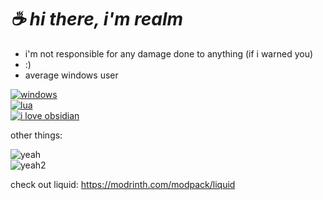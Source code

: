 # ***☕ hi there, i'm realm***
- i'm not responsible for any damage done to anything (if i warned you)
- :)
- average windows user


[![windows](https://img.shields.io/badge/Windows_11-0078d4?style=for-the-badge&logo=windows-11&logoColor=white)](https://en.wikipedia.org/wiki/Windows_11)  
[![lua](https://img.shields.io/badge/Lua-2C2D72?style=for-the-badge&logo=lua&logoColor=white)](https://www.lua.org/)  
[![i love obsidian](https://img.shields.io/badge/Obsidian-483699?style=for-the-badge&logo=Obsidian&logoColor=white)](https://obsidian.md/)  

other things:  

![yeah](http://github-profile-summary-cards.vercel.app/api/cards/profile-details?username=RealmKebab&theme=discord_old_blurple)  
![yeah2](http://github-profile-summary-cards.vercel.app/api/cards/stats?username=RealmKebab&theme=discord_old_blurple)  

check out liquid: https://modrinth.com/modpack/liquid
